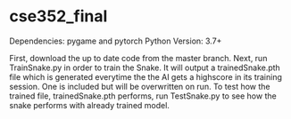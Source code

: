 # cse352_final

Dependencies: pygame and pytorch
Python Version: 3.7+

First, download the up to date code from the master branch.
Next, run TrainSnake.py in order to train the Snake. It will output a trainedSnake.pth file which is generated everytime the the AI gets a highscore in its training session. One is included but will be overwritten on run.
To test how the trained file, trainedSnake.pth performs, run TestSnake.py to see how the snake performs with already trained model.
